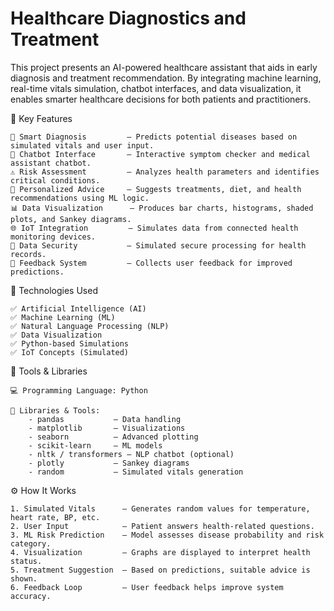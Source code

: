 # Healthcare Diagnostics and Treatment

This project presents an AI-powered healthcare assistant that aids in early diagnosis and treatment recommendation. By integrating machine learning, real-time vitals simulation, chatbot interfaces, and data visualization, it enables smarter healthcare decisions for both patients and practitioners.

🔑 Key Features

    🧠 Smart Diagnosis         – Predicts potential diseases based on simulated vitals and user input.
    💬 Chatbot Interface       – Interactive symptom checker and medical assistant chatbot.
    ⚠️ Risk Assessment         – Analyzes health parameters and identifies critical conditions.
    💊 Personalized Advice     – Suggests treatments, diet, and health recommendations using ML logic.
    📊 Data Visualization      – Produces bar charts, histograms, shaded plots, and Sankey diagrams.
    🌐 IoT Integration         – Simulates data from connected health monitoring devices.
    🔐 Data Security           – Simulated secure processing for health records.
    🔁 Feedback System         – Collects user feedback for improved predictions.

🧠 Technologies Used

    ✅ Artificial Intelligence (AI)
    ✅ Machine Learning (ML)
    ✅ Natural Language Processing (NLP)
    ✅ Data Visualization
    ✅ Python-based Simulations
    ✅ IoT Concepts (Simulated)

🧰 Tools & Libraries

    💻 Programming Language: Python

    🔧 Libraries & Tools:
        - pandas           – Data handling
        - matplotlib       – Visualizations
        - seaborn          – Advanced plotting
        - scikit-learn     – ML models
        - nltk / transformers – NLP chatbot (optional)
        - plotly           – Sankey diagrams
        - random           – Simulated vitals generation

⚙️ How It Works

    1. Simulated Vitals      – Generates random values for temperature, heart rate, BP, etc.
    2. User Input            – Patient answers health-related questions.
    3. ML Risk Prediction    – Model assesses disease probability and risk category.
    4. Visualization         – Graphs are displayed to interpret health status.
    5. Treatment Suggestion  – Based on predictions, suitable advice is shown.
    6. Feedback Loop         – User feedback helps improve system accuracy.

